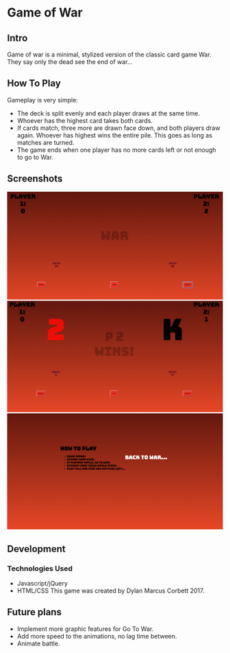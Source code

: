 # Game of War
## Intro
Game of war is a minimal, stylized version of the classic card game War. They say only the dead see the end of war...
## How To Play
Gameplay is very simple:
* The deck is split evenly and each player draws at the same time.
* Whoever has the highest card takes both cards. 
* If cards match, three more are drawn face down, and both players draw again. Whoever has highest wins the entire pile. This goes as long as matches are turned.
* The game ends when one player has no more cards left or not enough to go to War.
## Screenshots
![War01](images/war1.png)
![War03](images/war3.png)
![War02](images/war2.png)
## Development
### Technologies Used
* Javascript/jQuery
* HTML/CSS
This game was created by Dylan Marcus Corbett 2017.
## Future plans
* Implement more graphic features for Go To War.
* Add more speed to the animations, no lag time between.
* Animate battle.